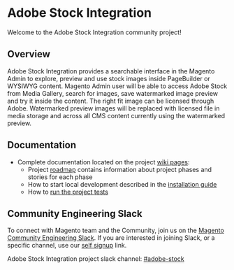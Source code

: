 # Adobe Stock Integration

Welcome to the Adobe Stock Integration community project!

## Overview

Adobe Stock Integration provides a searchable interface in the Magento Admin to explore, preview and use stock images inside PageBuilder or WYSIWYG content. Magento Admin user will be able to access Adobe Stock from Media Gallery, search for images, save watermarked image preview and try it inside the content. The right fit image can be licensed through Adobe. Watermarked preview images will be replaced with licensed file in media storage and across all CMS content currently using the watermarked preview.

## Documentation

- Complete documentation located on the project [wiki pages](https://github.com/magento/adobe-stock-integration/wiki):
  - Project [roadmap](https://github.com/magento/adobe-stock-integration/wiki/Adobe-Stock-Image-Integration-Roadmap) contains information about project phases and stories for each phase
  - How to start local development described in the [installation guide](https://github.com/magento/adobe-stock-integration/wiki/Installation)
  - How to [run the project tests](https://github.com/magento/adobe-stock-integration/wiki/Run-the-Tests)

## Community Engineering Slack

To connect with Magento team and the Community, join us on the [Magento Community Engineering Slack](https://magentocommeng.slack.com).
If you are interested in joining Slack, or a specific channel, use our [self signup](https://opensource.magento.com/slack) link.

Adobe Stock Integration project slack channel: [#adobe-stock](https://magentocommeng.slack.com/messages/CJLSYEPFA)
